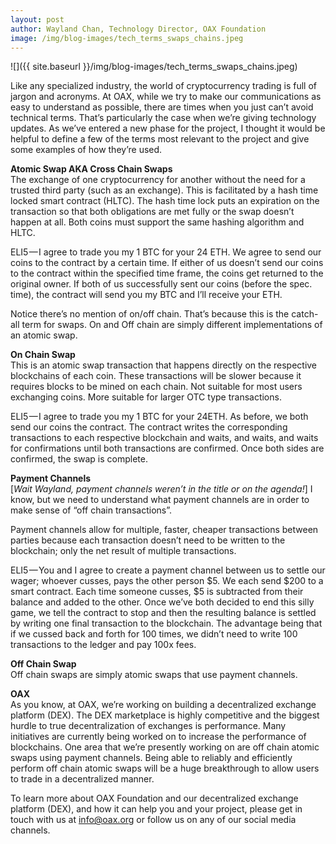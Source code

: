 ```yaml
---
layout: post
author: Wayland Chan, Technology Director, OAX Foundation
image: /img/blog-images/tech_terms_swaps_chains.jpeg
---
```

![]({{ site.baseurl }}/img/blog-images/tech_terms_swaps_chains.jpeg)

Like any specialized industry, the world of cryptocurrency trading is full of jargon and acronyms. At OAX, while we try to make our communications as easy to understand as possible, there are times when you just can’t avoid technical terms. That’s particularly the case when we’re giving technology updates. As we’ve entered a new phase for the project, I thought it would be helpful to define a few of the terms most relevant to the project and give some examples of how they’re used.

<b> Atomic Swap AKA Cross Chain Swaps</b><br>
The exchange of one cryptocurrency for another without the need for a trusted third party (such as an exchange). This is facilitated by a hash time locked smart contract (HLTC). The hash time lock puts an expiration on the transaction so that both obligations are met fully or the swap doesn’t happen at all. Both coins must support the same hashing algorithm and HLTC.

ELI5 — I agree to trade you my 1 BTC for your 24 ETH. We agree to send our coins to the contract by a certain time. If either of us doesn’t send our coins to the contract within the specified time frame, the coins get returned to the original owner. If both of us successfully sent our coins (before the spec. time), the contract will send you my BTC and I’ll receive your ETH.

Notice there’s no mention of on/off chain. That’s because this is the catch-all term for swaps. On and Off chain are simply different implementations of an atomic swap.

<b> On Chain Swap </b><br>
This is an atomic swap transaction that happens directly on the respective blockchains of each coin. These transactions will be slower because it requires blocks to be mined on each chain. Not suitable for most users exchanging coins. More suitable for larger OTC type transactions.

ELI5 — I agree to trade you my 1 BTC for your 24ETH. As before, we both send our coins the contract. The contract writes the corresponding transactions to each respective blockchain and waits, and waits, and waits for confirmations until both transactions are confirmed. Once both sides are confirmed, the swap is complete.

<b> Payment Channels </b><br>
[<i>Wait Wayland, payment channels weren’t in the title or on the agenda!</i>] I know, but we need to understand what payment channels are in order to make sense of “off chain transactions”.

Payment channels allow for multiple, faster, cheaper transactions between parties because each transaction doesn’t need to be written to the blockchain; only the net result of multiple transactions.

ELI5 — You and I agree to create a payment channel between us to settle our wager; whoever cusses, pays the other person $5. We each send $200 to a smart contract. Each time someone cusses, $5 is subtracted from their balance and added to the other. Once we’ve both decided to end this silly game, we tell the contract to stop and then the resulting balance is settled by writing one final transaction to the blockchain. The advantage being that if we cussed back and forth for 100 times, we didn’t need to write 100 transactions to the ledger and pay 100x fees.

<b> Off Chain Swap </b><br>
Off chain swaps are simply atomic swaps that use payment channels.

<b> OAX </b><br>
As you know, at OAX, we’re working on building a decentralized exchange platform (DEX). The DEX marketplace is highly competitive and the biggest hurdle to true decentralization of exchanges is performance. Many initiatives are currently being worked on to increase the performance of blockchains. One area that we’re presently working on are off chain atomic swaps using payment channels. Being able to reliably and efficiently perform off chain atomic swaps will be a huge breakthrough to allow users to trade in a decentralized manner.

To learn more about OAX Foundation and our decentralized exchange platform (DEX), and how it can help you and your project, please get in touch with us at [info@oax.org](mailto:info@oax.org) or follow us on any of our social media channels.
